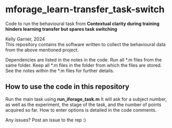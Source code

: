 # mforage_learn-transfer_task-switch
Code to run the behavioural task from **Contextual clarity during training hinders learning transfer but spares task switching**

Kelly Garner, 2024  
This repository contains the software written to collect the behavioural data from the above mentioned project.

Dependencies are listed in the notes in the code.
Run all *.m files from the same folder. Keep all *.m files in the folder from which the files are stored. See the notes within the *.m files for further details.

## How to use the code in this repository
Run the main task using __run_iforage_task.m__
It will ask for a subject number, as well as the experiment, the stage of the task, and the number of points acquired so far. How to enter options is detailed in the code comments.

Any issues? Post an issue to the rep :)

